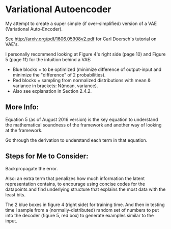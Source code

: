 # Variational Autoencoder

My attempt to create a super simple (if over-simplified) version of a VAE (Variational Auto-Encoder).

See http://arxiv.org/pdf/1606.05908v2.pdf for Carl Doersch's tutorial on VAE's.

I personally recommend looking at Figure 4's right side (page 10) and Figure 5 (page 11) for the intuition behind a VAE:
* Blue blocks = to be optimized (minimize difference of output-input and minimize the "difference" of 2 probabilities).
* Red blocks = sampling from normalized distributions with mean & variance in brackets:  N(mean, variance).
* Also see explanation in Section 2.4.2.

## More Info:

Equation 5 (as of August 2016 version) is the key equation to understand the mathematical soundness of the framework and another way of looking at the framework.

Go through the derivation to understand each term in that equation.

## Steps for Me to Consider:

Backpropagate the error.

Also:  an extra term that penalizes how much information the latent representation contains, to encourage using concise codes for the datapoints and find underlying structure that explains the most data with the least bits.

The 2 blue boxes in figure 4 (right side) for training time.  And then in testing time I sample from a (normally-distributed) random set of numbers to put into the decoder (figure 5, red box) to generate examples similar to the input.

